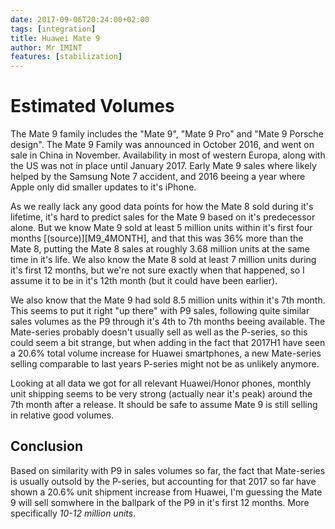 ```yaml
---
date: 2017-09-06T20:24:00+02:00
tags: [integration]
title: Huawei Mate 9
author: Mr IMINT
features: [stabilization]
---
```


# Estimated Volumes
The Mate 9 family includes the "Mate 9", "Mate 9 Pro" and "Mate 9 Porsche design". The Mate 9 Family was announced in October 2016, and went on sale in China in November. Availability in most of western Europa, along with the US was not in place until January 2017. Early Mate 9 sales where likely helped by the Samsung Note 7 accident, and 2016 beeing a year where Apple only did smaller updates to it's iPhone.

As we really lack any good data points for how the Mate 8 sold during it's lifetime, it's hard to predict sales for the Mate 9 based on it's predecessor alone. But we know Mate 9 sold at least 5 million units within it's first four months [(source)][M9_4MONTH], and that this was 36% more than the Mate 8, putting the Mate 8 sales at roughly 3.68 million units at the same time in it's life. We also know the Mate 8 sold at least 7 million units during it's first 12 months, but we're not sure exactly when that happened, so I assume it to be in it's 12th month (but it could have been earlier).

We also know that the Mate 9 had sold 8.5 million units within it's 7th month. This seems to put it right "up there" with P9 sales, following quite similar sales volumes as the P9 through it's 4th to 7th months beeing available. The Mate-series probably doesn't usually sell as well as the P-series, so this could seem a bit strange, but when adding in the fact that 2017H1 have seen a 20.6% total volume increase for Huawei smartphones, a new Mate-series selling comparable to last years P-series might not be as unlikely anymore.

Looking at all data we got for all relevant Huawei/Honor phones, monthly unit shipping seems to be very strong (actually near it's peak) around the 7th month after a release. It should be safe to assume Mate 9 is still selling in relative good volumes.

## Conclusion
Based on similarity with P9 in sales volumes so far, the fact that Mate-series is usually outsold by the P-series, but accounting for that 2017 so far have shown a 20.6% unit shipment increase from Huawei, I'm guessing the Mate 9 will sell somwhere in the ballpark of the P9 in it's first 12 months. More specifically _10-12 million units_.
